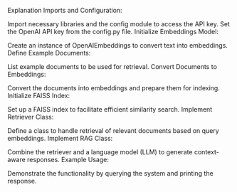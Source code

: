 Explanation
Imports and Configuration:

Import necessary libraries and the config module to access the API key.
Set the OpenAI API key from the config.py file.
Initialize Embeddings Model:

Create an instance of OpenAIEmbeddings to convert text into embeddings.
Define Example Documents:

List example documents to be used for retrieval.
Convert Documents to Embeddings:

Convert the documents into embeddings and prepare them for indexing.
Initialize FAISS Index:

Set up a FAISS index to facilitate efficient similarity search.
Implement Retriever Class:

Define a class to handle retrieval of relevant documents based on query embeddings.
Implement RAG Class:

Combine the retriever and a language model (LLM) to generate context-aware responses.
Example Usage:


Demonstrate the functionality by querying the system and printing the response.
